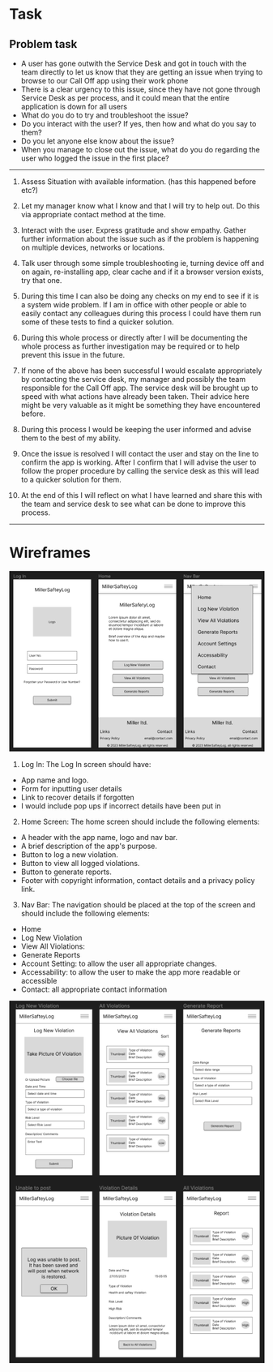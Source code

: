 # Task

## Problem task
* A user has gone outwith the Service Desk and got in touch with the team directly to let us know  that they are getting an issue when trying to browse to our Call Off app using their work phone
* There is a clear urgency to this issue, since they have not gone through Service Desk as per process, and it could mean that the entire application is down for all users
* What do you do to try and troubleshoot the issue?
* Do you interact with the user? If yes, then how and what do you say to them? 
* Do you let anyone else know about the issue?
* When you manage to close out the issue, what do you do regarding the user who logged the issue in the first place?
***

1. Assess Situation with available information. (has this happened before etc?)

2. Let my manager know what I know and that I will try to help out. Do this via appropriate contact method at the time.

3. Interact with the user. Express gratitude and show empathy. Gather further information about the issue such as if the problem is happening on multiple devices, networks or locations.

4. Talk user through some simple troubleshooting ie, turning device off and on again, re-installing app, clear cache and if it a browser version exists, try that one.
5. During this time I can also be doing any checks on my end to see if it is a system wide problem. If I am in office with other people or able to easily contact any colleagues during this process I could have them run some of these tests to find a quicker solution.

6. During this whole process or directly after I will be documenting the whole process as further investigation may be required or to help prevent this issue in the future.

7. If none of the above has been successful I would escalate appropriately by contacting the service desk, my manager and possibly the team responsible for the Call Off app. The service desk will be brought up to speed with what actions have already been taken. Their advice here might be very valuable as it might be something they have encountered before.

8. During this process I would be keeping the user informed and advise them to the best of my ability.

9. Once the issue is resolved I will contact the user and stay on the line to confirm the app is working. After I confirm that I will advise the user to follow the proper procedure by calling the service desk as this will lead to a quicker solution for them.

10. At the end of this I will reflect on what I have learned and share this with the team and service desk to see what can be done to improve this process.
***

# Wireframes


<div align="center">
<img src =first.png?raw=true >
</div>

1. Log In:
The Log In screen should have:
- App name and logo.
- Form for inputting user details
- Link to recover details if forgotten
- I would include pop ups if incorrect details have been put in


2. Home Screen:
The home screen should include the following elements:
- A header with the app name, logo and nav bar.
- A brief description of the app's purpose.
- Button to log a new violation.
- Button to view all logged violations.
- Button to generate reports.
- Footer with copyright information, contact details and a privacy policy link.

3. Nav Bar:
The navigation should be placed at the top of the screen and should include the following elements:
- Home
- Log New Violation
- View All Violations:
- Generate Reports
- Account Setting: to allow the user all appropriate changes.
- Accessability: to allow the user to make the app more readable or accessible 
- Contact: all appropriate contact information

<div align="center">
<img src =second.png?raw=true >
</div>




